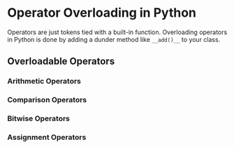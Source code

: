 # Operator Overloading in Python
Operators are just tokens tied with a built-in function. Overloading operators in Python is done by adding a dunder method like `__add()__` to your class.

## Overloadable Operators

### Arithmetic Operators

### Comparison Operators

### Bitwise Operators

### Assignment Operators
